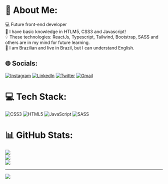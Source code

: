 # 💫 About Me:
💻 Future front-end developer<br>🧠 I have basic knowledge in HTLM5, CSS3 and Javascript!<br>💡 These technologies: ReactJs, Typescript, Tailwind, Bootstrap, SASS and others are in my mind for future learning.<br>📍 I am Brazilian and live in Brazil, but I can understand English.


## 🌐 Socials:
[![Instagram](https://img.shields.io/badge/Instagram-E4405F?style=for-the-badge&logo=instagram&logoColor=white)](https://instagram.com/nhfabioo) [![LinkedIn](https://img.shields.io/badge/LinkedIn-0077B5?style=for-the-badge&logo=linkedin&logoColor=white)](https://linkedin.com/in/nathanfabio) [![Twitter](https://img.shields.io/badge/Twitter-1DA1F2?style=for-the-badge&logo=twitter&logoColor=white)](https://twitter.com/nhfabioo) [![Gmail](https://img.shields.io/badge/Gmail-D14836?style=for-the-badge&logo=gmail&logoColor=white)](https://mailto:henriquena38@gmail.com)

# 💻 Tech Stack:
![CSS3](https://img.shields.io/badge/css3-%231572B6.svg?style=for-the-badge&logo=css3&logoColor=white) ![HTML5](https://img.shields.io/badge/html5-%23E34F26.svg?style=for-the-badge&logo=html5&logoColor=white) ![JavaScript](https://img.shields.io/badge/javascript-%23323330.svg?style=for-the-badge&logo=javascript&logoColor=%23F7DF1E) ![SASS](https://img.shields.io/badge/SASS-hotpink.svg?style=for-the-badge&logo=SASS&logoColor=white)
# 📊 GitHub Stats:
![](https://github-readme-stats.vercel.app/api?username=nathanfabio&theme=dark&hide_border=true&include_all_commits=true&count_private=true)<br/>
![](https://github-readme-streak-stats.herokuapp.com/?user=nathanfabio&theme=dark&hide_border=true)<br/>
![](https://github-readme-stats.vercel.app/api/top-langs/?username=nathanfabio&theme=dark&hide_border=true&include_all_commits=true&count_private=true&layout=compact)

---
[![](https://visitcount.itsvg.in/api?id=nathanfabio&icon=6&color=0)](https://visitcount.itsvg.in)

<!-- Proudly created with GPRM ( https://gprm.itsvg.in ) -->
